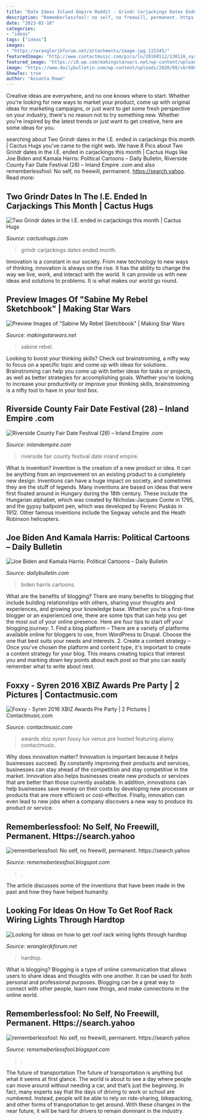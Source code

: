 ```yaml
---
title: "Date Ideas Inland Empire Reddit - Grindr Carjackings Dates Ended Month"
description: "Rememberlessfool: no self, no freewill, permanent. https://search.yahoo"
date: "2023-02-10"
categories:
- "ideas"
tags: ["ideas"]
images:
- "https://wranglerjkforum.net/attachments/image-jpg.115345/"
featuredImage: "http://www.contactmusic.com/pics/ln/20160112/130116_syren_2016_xbiz_awards_pre_party/syren-2016-xbiz-awards-pre_5090684.jpg"
featured_image: "https://i0.wp.com/makingstarwars.net/wp-content/uploads/2014/11/05.jpg?w=680&amp;ssl=1"
image: "https://www.dailybulletin.com/wp-content/uploads/2020/08/sbr080220dAPR-1.jpg?w=1860"
ShowToc: true
author: "Assunta Rowe"
---
```



Creative ideas are everywhere, and no one knows where to start. Whether you're looking for new ways to market your product, come up with original ideas for marketing campaigns, or just want to get some fresh perspective on your industry, there's no reason not to try something new. Whether you're inspired by the latest trends or just want to get creative, here are some ideas for you.

	

		
searching about Two Grindr dates in the I.E. ended in carjackings this month | Cactus Hugs you've came to the right web. We have 8 Pics about Two Grindr dates in the I.E. ended in carjackings this month | Cactus Hugs like Joe Biden and Kamala Harris: Political Cartoons – Daily Bulletin, Riverside County Fair Date Festival (28) – Inland Empire .com and also rememberlessfool: No self, no freewill, permanent. https://search.yahoo. Read more:
		
    
## Two Grindr Dates In The I.E. Ended In Carjackings This Month | Cactus Hugs

<img loading=lazy src="https://www.cactushugs.com/wp-content/uploads/2016/05/grindr.jpg" onerror="this.onerror=null;this.src='https://tse1.mm.bing.net/th?id=OIP.GHeaJgSQMbLB6B8BRgNxAwHaEA&amp;pid=15.1';" alt="Two Grindr dates in the I.E. ended in carjackings this month | Cactus Hugs">

_Source: cactushugs.com_

>grindr carjackings dates ended month. 

	

Innovation is a constant in our society. From new technology to new ways of thinking, innovation is always on the rise. It has the ability to change the way we live, work, and interact with the world. It can provide us with new ideas and solutions to problems. It is what makes our world go round.

    
## Preview Images Of &quot;Sabine My Rebel Sketchbook&quot; | Making Star Wars

<img loading=lazy src="https://i0.wp.com/makingstarwars.net/wp-content/uploads/2014/11/05.jpg?w=680&amp;ssl=1" onerror="this.onerror=null;this.src='https://tse3.mm.bing.net/th?id=OIP.sSbicqJpUs98Gyc1PNo47QHaK5&amp;pid=15.1';" alt="Preview Images of &quot;Sabine My Rebel Sketchbook&quot; | Making Star Wars">

_Source: makingstarwars.net_

>sabine rebel. 

	

Looking to boost your thinking skills? Check out brainstroming, a nifty way to focus on a specific topic and come up with ideas for solutions. Brainstroming can help you come up with better ideas for tasks or projects, as well as better strategies for accomplishing goals. Whether you're looking to increase your productivity or improve your thinking skills, brainstroming is a nifty tool to have in your tool box.

    
## Riverside County Fair Date Festival (28) – Inland Empire .com

<img loading=lazy src="http://www.inlandempire.com/wp-content/uploads/2013/02/Riverside-County-Fair-Date-Festival-28.jpg" onerror="this.onerror=null;this.src='https://tse4.mm.bing.net/th?id=OIP.s78MNHyYBvujBXer7AKKxAHaLG&amp;pid=15.1';" alt="Riverside County Fair Date Festival (28) – Inland Empire .com">

_Source: inlandempire.com_

>riverside fair county festival date inland empire. 

	

What is invention?
Invention is the creation of a new product or idea. It can be anything from an improvement on an existing product to a completely new design. Inventions can have a huge impact on society, and sometimes they are the stuff of legends.
Many inventions are based on ideas that were first floated around in Hungary during the 18th century. These include the Hungarian alphabet, which was created by Nicholas-Jacques Conte in 1795, and the gypsy ballpoint pen, which was developed by Ferenc Puskás in 1912. Other famous inventions include the Segway vehicle and the Heath Robinson helicopters.

    
## Joe Biden And Kamala Harris: Political Cartoons – Daily Bulletin

<img loading=lazy src="https://www.dailybulletin.com/wp-content/uploads/2020/08/sbr080220dAPR-1.jpg?w=1860" onerror="this.onerror=null;this.src='https://tse4.mm.bing.net/th?id=OIP.CZ6PIKfe9WpaeWOa8SMdogHaFX&amp;pid=15.1';" alt="Joe Biden and Kamala Harris: Political Cartoons – Daily Bulletin">

_Source: dailybulletin.com_

>biden harris cartoons. 

	

What are the benefits of blogging?
There are many benefits to blogging that include building relationships with others, sharing your thoughts and experiences, and growing your knowledge base. Whether you're a first-time blogger or an experienced one, there are some tips that can help you get the most out of your online presence. Here are four tips to start off your blogging journey: 1. Find a blog platform – There are a variety of platforms available online for bloggers to use, from WordPress to Drupal. Choose the one that best suits your needs and interests. 2. Create a content strategy – Once you've chosen the platform and content type, it's important to create a content strategy for your blog. This means creating topics that interest you and marking down key points about each post so that you can easily remember what to write about next. 
    
## Foxxy - Syren 2016 XBIZ Awards Pre Party | 2 Pictures | Contactmusic.com

<img loading=lazy src="http://www.contactmusic.com/pics/ln/20160112/130116_syren_2016_xbiz_awards_pre_party/syren-2016-xbiz-awards-pre_5090684.jpg" onerror="this.onerror=null;this.src='https://tse3.mm.bing.net/th?id=OIP.mhnJzGMcYcWmh3ZHGRNmNwHaLK&amp;pid=15.1';" alt="Foxxy - Syren 2016 XBIZ Awards Pre Party | 2 Pictures | Contactmusic.com">

_Source: contactmusic.com_

>awards xbiz syren foxxy lux venus pre hosted featuring alamy contactmusic. 

	

Why does innovation matter?
Innovation is important because it helps businesses succeed. By constantly improving their products and services, businesses can stay ahead of the competition and stay competitive in the market. Innovation also helps businesses create new products or services that are better than those currently available. In addition, innovations can help businesses save money on their costs by developing new processes or products that are more efficient or cost-effective. Finally, innovation can even lead to new jobs when a company discovers a new way to produce its product or service.

    
## Rememberlessfool: No Self, No Freewill, Permanent. Https://search.yahoo

<img loading=lazy src="https://1.bp.blogspot.com/-N2HQCLrhx4I/Xm1P8doj-VI/AAAAAAAAewU/vCMFGWYbjq0uTmd3fs4oBv8xzNKThCz5ACLcBGAsYHQ/s320/Untitled1486.png" onerror="this.onerror=null;this.src='https://tse3.mm.bing.net/th?id=OIP.Y4uBeu5nRW1qLUUNya_3LQAAAA&amp;pid=15.1';" alt="rememberlessfool: No self, no freewill, permanent. https://search.yahoo">

_Source: rememeberlessfool.blogspot.com_

>. 

	

The article discusses some of the inventions that have been made in the past and how they have helped humanity.

    
## Looking For Ideas On How To Get Roof Rack Wiring Lights Through Hardtop

<img loading=lazy src="https://wranglerjkforum.net/attachments/image-jpg.115345/" onerror="this.onerror=null;this.src='https://tse1.mm.bing.net/th?id=OIP.q9tSEsaV4x-hF6bv9jLDcAHaJ4&amp;pid=15.1';" alt="Looking for ideas on how to get roof rack wiring lights through hardtop">

_Source: wranglerjkforum.net_

>hardtop. 

	

What is blogging?
Blogging is a type of online communication that allows users to share ideas and thoughts with one another. It can be used for both personal and professional purposes. Blogging can be a great way to connect with other people, learn new things, and make connections in the online world.

    
## Rememberlessfool: No Self, No Freewill, Permanent. Https://search.yahoo

<img loading=lazy src="https://1.bp.blogspot.com/-PJhNv8pvpv0/Xm1P-M0zhmI/AAAAAAAAewo/OGpBpixUdj43ZaGzKfIteYph1HlzhmuwQCLcBGAsYHQ/s320/Untitled1491.png" onerror="this.onerror=null;this.src='https://tse3.mm.bing.net/th?id=OIP.McdZXsPwwTUDuikHH8QF0QAAAA&amp;pid=15.1';" alt="rememberlessfool: No self, no freewill, permanent. https://search.yahoo">

_Source: rememeberlessfool.blogspot.com_

>. 

	

The future of transportation
The future of transportation is anything but what it seems at first glance. The world is about to see a day where people can move around without needing a car, and that’s just the beginning. In fact, many experts say that the days of driving to work or school are numbered. Instead, people will be able to rely on ride-sharing, bikepacking, and other forms of transportation to get around. With these changes in the near future, it will be hard for drivers to remain dominant in the industry.

